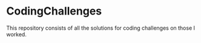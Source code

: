 # CodingChallenges
This repository consists of all the solutions for coding challenges on those I worked.

